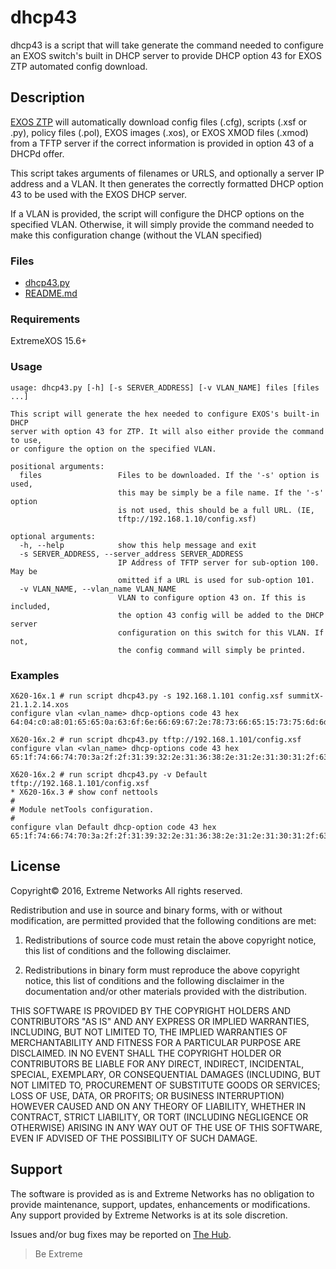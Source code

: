 # dhcp43
dhcp43 is a script that will take generate the command needed to configure an EXOS switch's built in DHCP server to provide DHCP option 43 for EXOS ZTP automated config download.

## Description
[EXOS ZTP](http://documentation.extremenetworks.com/exos/exos_21_1/getting_started/c_zero-touch-provisioning.shtml) will automatically download config files (.cfg), scripts (.xsf or .py), policy files (.pol), EXOS images (.xos), or EXOS XMOD files (.xmod) from a TFTP server if the correct information is provided in option 43 of a DHCPd offer. 

This script takes arguments of filenames or URLS, and optionally a server IP address and a VLAN. It then generates the correctly formatted DHCP option 43 to be used with the EXOS DHCP server.

If a VLAN is provided, the script will configure the DHCP options on the specified VLAN. Otherwise, it will simply provide the command needed to make this configuration change (without the VLAN specified)

### Files
* [dhcp43.py](dhcp43.py)
* [README.md](README.md)

### Requirements
ExtremeXOS 15.6+

### Usage
```
usage: dhcp43.py [-h] [-s SERVER_ADDRESS] [-v VLAN_NAME] files [files ...]

This script will generate the hex needed to configure EXOS's built-in DHCP
server with option 43 for ZTP. It will also either provide the command to use,
or configure the option on the specified VLAN.

positional arguments:
  files                 Files to be downloaded. If the '-s' option is used,
                        this may be simply be a file name. If the '-s' option
                        is not used, this should be a full URL. (IE,
                        tftp://192.168.1.10/config.xsf)

optional arguments:
  -h, --help            show this help message and exit
  -s SERVER_ADDRESS, --server_address SERVER_ADDRESS
                        IP Address of TFTP server for sub-option 100. May be
                        omitted if a URL is used for sub-option 101.
  -v VLAN_NAME, --vlan_name VLAN_NAME
                        VLAN to configure option 43 on. If this is included,
                        the option 43 config will be added to the DHCP server
                        configuration on this switch for this VLAN. If not,
                        the config command will simply be printed.
```

### Examples
```
X620-16x.1 # run script dhcp43.py -s 192.168.1.101 config.xsf summitX-21.1.2.14.xos
configure vlan <vlan_name> dhcp-options code 43 hex 64:04:c0:a8:01:65:65:0a:63:6f:6e:66:69:67:2e:78:73:66:65:15:73:75:6d:6d:69:74:58:2d:32:31:2e:31:2e:32:2e:31:34:2e:78:6f:73
```

```
X620-16x.2 # run script dhcp43.py tftp://192.168.1.101/config.xsf
configure vlan <vlan_name> dhcp-options code 43 hex 65:1f:74:66:74:70:3a:2f:2f:31:39:32:2e:31:36:38:2e:31:2e:31:30:31:2f:63:6f:6e:66:69:67:2e:78:73:66
```

```
X620-16x.2 # run script dhcp43.py -v Default tftp://192.168.1.101/config.xsf
* X620-16x.3 # show conf nettools
#
# Module netTools configuration.
#
configure vlan Default dhcp-option code 43 hex 65:1f:74:66:74:70:3a:2f:2f:31:39:32:2e:31:36:38:2e:31:2e:31:30:31:2f:63:6f:6e:66:69:67:2e:78:73:66
```

## License
Copyright© 2016, Extreme Networks
All rights reserved.

Redistribution and use in source and binary forms, with or without modification,
are permitted provided that the following conditions are met:

1. Redistributions of source code must retain the above copyright notice, this
list of conditions and the following disclaimer.

2. Redistributions in binary form must reproduce the above copyright notice,
this list of conditions and the following disclaimer in the documentation
and/or other materials provided with the distribution.

THIS SOFTWARE IS PROVIDED BY THE COPYRIGHT HOLDERS AND CONTRIBUTORS "AS IS" AND
ANY EXPRESS OR IMPLIED WARRANTIES, INCLUDING, BUT NOT LIMITED TO, THE IMPLIED
WARRANTIES OF MERCHANTABILITY AND FITNESS FOR A PARTICULAR PURPOSE ARE
DISCLAIMED. IN NO EVENT SHALL THE COPYRIGHT HOLDER OR CONTRIBUTORS BE LIABLE
FOR ANY DIRECT, INDIRECT, INCIDENTAL, SPECIAL, EXEMPLARY, OR CONSEQUENTIAL
DAMAGES (INCLUDING, BUT NOT LIMITED TO, PROCUREMENT OF SUBSTITUTE GOODS OR
SERVICES; LOSS OF USE, DATA, OR PROFITS; OR BUSINESS INTERRUPTION) HOWEVER
CAUSED AND ON ANY THEORY OF LIABILITY, WHETHER IN CONTRACT, STRICT LIABILITY,
OR TORT (INCLUDING NEGLIGENCE OR OTHERWISE) ARISING IN ANY WAY OUT OF THE USE
OF THIS SOFTWARE, EVEN IF ADVISED OF THE POSSIBILITY OF SUCH DAMAGE.

## Support
The software is provided as is and Extreme Networks has no obligation to provide
maintenance, support, updates, enhancements or modifications.
Any support provided by Extreme Networks is at its sole discretion.

Issues and/or bug fixes may be reported on [The Hub](https://community.extremenetworks.com/extreme).

>Be Extreme
